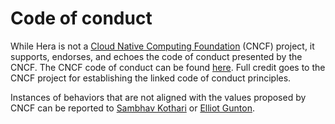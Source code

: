 # Code of conduct

While Hera is not a [Cloud Native Computing Foundation](https://www.cncf.io/) (CNCF) project, it supports, endorses, and
echoes the code of conduct presented by the CNCF. The CNCF code of conduct can be found
[here](https://github.com/cncf/foundation/blob/main/code-of-conduct.md). Full credit goes to the CNCF project for
establishing the linked code of conduct principles.

Instances of behaviors that are not aligned with the values proposed by CNCF can be reported to 
[Sambhav Kothari](sambhavs.email@gmail.com) or [Elliot Gunton](elliotgunton@gmail.com).

